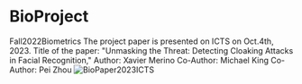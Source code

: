 # BioProject
Fall2022Biometrics
The project paper is presented on ICTS on Oct.4th, 2023.
  Title of the paper:  "Unmasking the Threat: Detecting Cloaking Attacks in Facial Recognition,"
  Author: Xavier Merino
  Co-Author: Michael King
  Co-Author: Pei Zhou
  ![BioPaper2023ICTS](https://github.com/Water-Meloon/BioProject/assets/118586545/90f9b497-f77b-4b40-874e-b8c85d946420)
